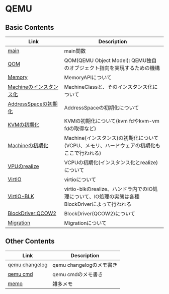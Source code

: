 # QEMU


## Basic Contents
| Link | Description |
| --- | --- |
| [main](main.md)                                      | main関数 |
| [QOM](qom.md)                                        | QOM(QEMU Object Model): QEMU独自のオブジェクト指向を実現するための機構 |
| [Memory](memory.md)                                  | MemoryAPIについて |
| [Machineのインスタンス化](machine.md)                | MachineClassと、そのインスタンス化について |
| [AddressSpaceの初期化](memory_address_space_init.md) | AddressSpaceの初期化について |
| [KVMの初期化](kvm_init.md)                           | KVMの初期化について(kvm fdやkvm-vm fdの取得など) |
| [Machineの初期化](machine_init.md)                   | Machine(インスタンス)の初期化について(VCPU、メモリ、ハードウェアの初期化もここで行われる) |
| [VPUのrealize](vcpu_realize.md)                      | VCPUの初期化(インスタンス化とrealize)について |
| [VirtIO](virtio.md)                                  | virtioについて |
| [VirtIO-BLK](virtio_blk.md)                          | virtio-blkのrealize、ハンドラ内でのIO処理について、IO処理の実態は各種BlockDriverによって行われる |
| [BlockDriver:QCOW2](block_driver_qcow2.md)           | BlockDriver(QCOW2)について |
| [Migration](migration.md)                            | Migrationについて |


## Other Contents
| Link | Description |
| --- | --- |
| [qemu changelog](qemu_changelog.md)                 | qemu changelogのメモ書き |
| [qemu cmd](qemu_cmd.md)                             | qemu cmdのメモ書き |
| [memo](memo.md)                                     | 雑多メモ |
